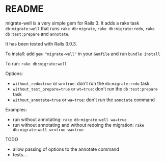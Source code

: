 README
======

migrate-well is a very simple gem for Rails 3. It adds a rake task `db:migrate:well` that runs `rake db:migrate`, `rake db:migrate:redo`, `rake db:test:prepare` and `annotate`.

It has been tested with Rails 3.0.3.

To install: add `gem "migrate-well"` in your `Gemfile` and run `bundle install`

To run: `rake db:migrate:well`

Options:

  * `without_redo=true` or `wr=true`: don't run the `db:migrate:redo` task
  * `without_test_prepare=true` or `wt=true`: don't run the `db:test:prepare` task
  * `without_annotate=true` or `wa=true`: don't run the `annotate` command
  
Examples:

  * run without annotating: `rake db:migrate:well wa=true`
  * run without annotating and without redoing the migration: `rake db:migrate:well wr=true wa=true`
  
TODO

  * allow passing of options to the annotate command
  * tests...
